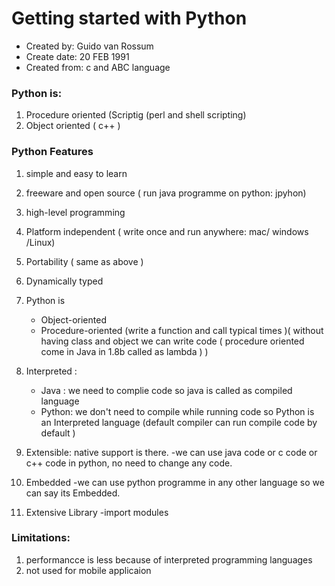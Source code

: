 # Getting started with Python

- Created by: Guido van Rossum
- Create date: 20 FEB 1991
- Created from: c and ABC language
	  
### Python is:

1. Procedure oriented (Scriptig (perl and shell scripting)
2. Object oriented ( c++ )

### Python Features
1. simple and easy to learn 
2. freeware and open source ( run java programme on python: jpyhon) 
3. high-level programming 
4. Platform independent ( write once and run anywhere: mac/ windows /Linux) 
5. Portability ( same as above )
6. Dynamically typed 
7. Python is 
	- Object-oriented
	- Procedure-oriented (write a function and call typical times )( without having class and object we can write code ( procedure oriented come in Java in 1.8b called as lambda ) )

8. Interpreted : 
   - Java : we need to complie code so java is called as compiled language  
   - Python:  we don't need to compile while running code so Python is an Interpreted language (default compiler can run compile code by default )

9. Extensible: native support is there.
	-we can use java code or c code or c++ code in python, no need to change any code. 

10. Embedded 
	-we can use python programme in any other language so we can say its Embedded.

11. Extensive Library
	-import modules 
  
### Limitations:
1. performancce is less because of interpreted programming languages
2. not used for mobile applicaion 
